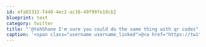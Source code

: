 ```yaml
---
id: efa03332-f440-4ec2-ac38-49f99fe10cb2
blueprint: text
category: twitter
title: "'@tehShane I'm sure you could do the same thing with qr codes"
caption: '<span class="username username_linked">@<a href="https://twitter.com/tehShane" title="Shane Lawrence">tehShane</a></span> I''m sure you could do the same thing with qr codes'
---
```

